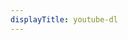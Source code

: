 ```yaml
---
displayTitle: youtube-dl
---
```


<!-- <script>
        const repo = "https://api.github.com/repos/rg3/youtube-dl/releases/latest";
        $.getJSON(repo).done(function (data) {
            window.location = "https://github.com/rg3/youtube-dl/releases/download/" + (data.tag_name) + "/youtube-dl.exe";
        })
</script> -->

<script>
window.location.href = 'https://youtube-dl.org/downloads/latest/youtube-dl.exe';
</script>